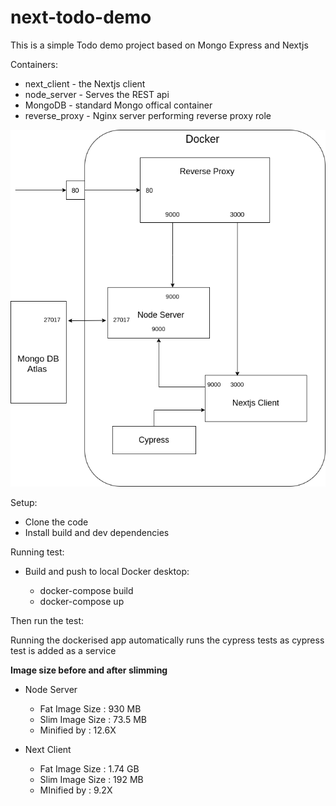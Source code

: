 # next-todo-demo
This is a simple Todo demo project based on Mongo Express and Nextjs

Containers:
- next_client - the Nextjs client
- node_server - Serves the REST api
- MongoDB - standard Mongo offical container
- reverse_proxy - Nginx server performing reverse proxy role

![Image of containers](nextjs_block_diagram.png)

Setup:
- Clone the code
- Install build and dev dependencies

Running test:

- Build and push to local Docker desktop:
      
  - docker-compose build
  - docker-compose up
  
Then run the test:

  Running the dockerised app automatically runs the cypress tests as cypress test is added as a service

**Image size before and after slimming**

* Node Server

    - Fat Image Size : 930 MB
    - Slim Image Size : 73.5 MB
    - Minified by : 12.6X
      
* Next Client

	- Fat Image Size : 1.74 GB
	- Slim Image Size : 192 MB
	- MInified by : 9.2X

